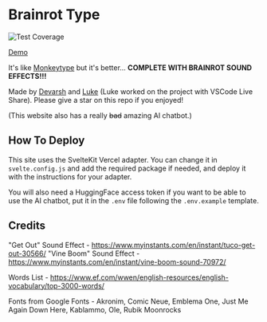 # Brainrot Type

![Test Coverage](<https://img.shields.io/badge/test%20coverage-1000%25%20(there%20are%20no%20tests)-green>)

[Demo](https://devarsh-luke-scrapyard.vercel.app/)

It's like [Monkeytype](https://monkeytype.com) but it's better... **COMPLETE WITH BRAINROT SOUND EFFECTS!!!**

Made by [Devarsh](https://devarsh.me) and [Luke](https://github.com/TheLMan5) (Luke worked on the project with VSCode Live Share). Please give a star on this repo if you enjoyed!

(This website also has a really ~~bad~~ amazing AI chatbot.)

## How To Deploy

This site uses the SvelteKit Vercel adapter. You can change it in `svelte.config.js` and add the required package if needed, and deploy it with the instructions for your adapter.

You will also need a HuggingFace access token if you want to be able to use the AI chatbot, put it in the `.env` file following the `.env.example` template.

## Credits

"Get Out" Sound Effect - https://www.myinstants.com/en/instant/tuco-get-out-30566/
"Vine Boom" Sound Effect - https://www.myinstants.com/en/instant/vine-boom-sound-70972/

Words List - https://www.ef.com/wwen/english-resources/english-vocabulary/top-3000-words/

Fonts from Google Fonts - Akronim, Comic Neue, Emblema One, Just Me Again Down Here, Kablammo, Ole, Rubik Moonrocks
